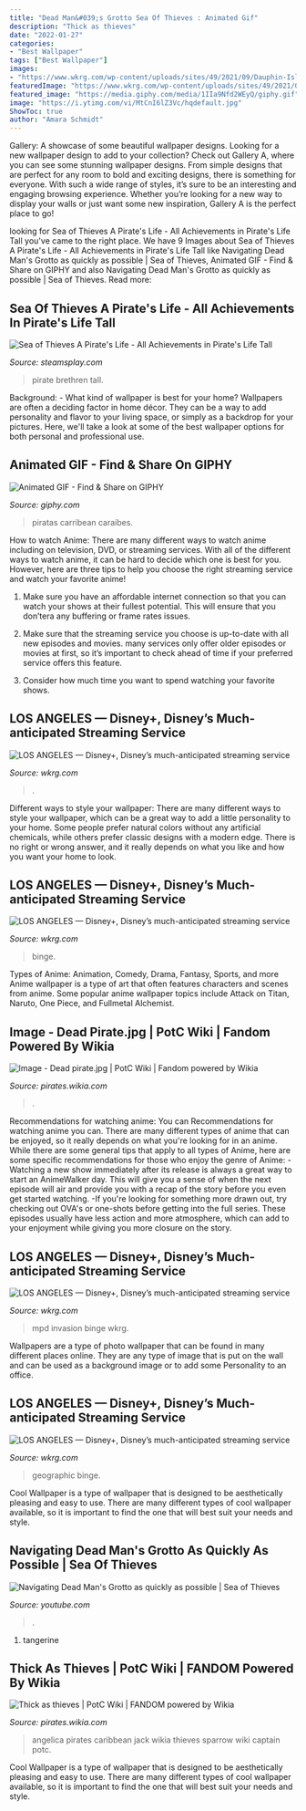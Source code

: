 ```yaml
---
title: "Dead Man&#039;s Grotto Sea Of Thieves : Animated Gif"
description: "Thick as thieves"
date: "2022-01-27"
categories:
- "Best Wallpaper"
tags: ["Best Wallpaper"]
images:
- "https://www.wkrg.com/wp-content/uploads/sites/49/2021/09/Dauphin-Island-Flooding-Sept-2021.jpg?w=1280&amp;h=960&amp;crop=1"
featuredImage: "https://www.wkrg.com/wp-content/uploads/sites/49/2021/07/GettyImages-81027618-1.jpg?w=1752&amp;h=986&amp;crop=1"
featured_image: "https://media.giphy.com/media/1IIa9Nfd2WEyQ/giphy.gif"
image: "https://i.ytimg.com/vi/MtCnI6lZ3Vc/hqdefault.jpg"
ShowToc: true
author: "Amara Schmidt"
---
```



Gallery: A showcase of some beautiful wallpaper designs.
Looking for a new wallpaper design to add to your collection? Check out Gallery A, where you can see some stunning wallpaper designs. From simple designs that are perfect for any room to bold and exciting designs, there is something for everyone. With such a wide range of styles, it’s sure to be an interesting and engaging browsing experience. Whether you’re looking for a new way to display your walls or just want some new inspiration, Gallery A is the perfect place to go!
		
		
		
		
		
		
		
	

		
looking for Sea of Thieves A Pirate&#039;s Life - All Achievements in Pirate&#039;s Life Tall you've came to the right place. We have 9 Images about Sea of Thieves A Pirate&#039;s Life - All Achievements in Pirate&#039;s Life Tall like Navigating Dead Man&#039;s Grotto as quickly as possible | Sea of Thieves, Animated GIF - Find &amp; Share on GIPHY and also Navigating Dead Man&#039;s Grotto as quickly as possible | Sea of Thieves. Read more:
		
    
## Sea Of Thieves A Pirate&#039;s Life - All Achievements In Pirate&#039;s Life Tall

<img loading=lazy src="https://steamsplay.com/wp-content/uploads/2021/06/45_Sea-of-Thieves-A-Pirate-steamsplay-com.jpg" onerror="this.onerror=null;this.src='https://tse3.mm.bing.net/th?id=OIP.LxvqAqr7xms_wUhSATGNAgHaEK&amp;pid=15.1';" alt="Sea of Thieves A Pirate&#039;s Life - All Achievements in Pirate&#039;s Life Tall">

_Source: steamsplay.com_

>pirate brethren tall. 

	

Background: - What kind of wallpaper is best for your home?
Wallpapers are often a deciding factor in home décor. They can be a way to add personality and flavor to your living space, or simply as a backdrop for your pictures. Here, we'll take a look at some of the best wallpaper options for both personal and professional use.

    
## Animated GIF - Find &amp; Share On GIPHY

<img loading=lazy src="https://media.giphy.com/media/1IIa9Nfd2WEyQ/giphy.gif" onerror="this.onerror=null;this.src='https://tse1.mm.bing.net/th?id=OIP.bwc0h4vT-NLx_PQNwnmY6AAAAA&amp;pid=15.1';" alt="Animated GIF - Find &amp; Share on GIPHY">

_Source: giphy.com_

>piratas carribean caraibes. 

	

How to watch Anime: There are many different ways to watch anime including on television, DVD, or streaming services.
With all of the different ways to watch anime, it can be hard to decide which one is best for you. However, here are three tips to help you choose the right streaming service and watch your favorite anime!
1. Make sure you have an affordable internet connection so that you can watch your shows at their fullest potential. This will ensure that you don’tera any buffering or frame rates issues.

2. Make sure that the streaming service you choose is up-to-date with all new episodes and movies. many services only offer older episodes or movies at first, so it’s important to check ahead of time if your preferred service offers this feature.

3. Consider how much time you want to spend watching your favorite shows.

    
## LOS ANGELES — Disney+, Disney’s Much-anticipated Streaming Service

<img loading=lazy src="https://www.wkrg.com/wp-content/uploads/sites/49/2021/07/GettyImages-81027618-1.jpg?w=1752&amp;h=986&amp;crop=1" onerror="this.onerror=null;this.src='https://tse1.mm.bing.net/th?id=OIP.NzEY7R0x8v1t1MdHuVArbQHaEK&amp;pid=15.1';" alt="LOS ANGELES — Disney+, Disney’s much-anticipated streaming service">

_Source: wkrg.com_

>. 

	

Different ways to style your wallpaper:
There are many different ways to style your wallpaper, which can be a great way to add a little personality to your home. Some people prefer natural colors without any artificial chemicals, while others prefer classic designs with a modern edge. There is no right or wrong answer, and it really depends on what you like and how you want your home to look.

    
## LOS ANGELES — Disney+, Disney’s Much-anticipated Streaming Service

<img loading=lazy src="https://www.wkrg.com/wp-content/uploads/sites/49/2021/05/2021-05-13T165121Z_1499848535_RC24FN99AYPA_RTRMADP_3_USA-PRODUCTS-COLONIALPIPELINE.jpg%3fw%3d1920%26h%3d1080%26crop%3d1" onerror="this.onerror=null;this.src='https://tse2.mm.bing.net/th?id=OIP.a-P2Q0z3QH2zH6Sd2CUlQwHaEK&amp;pid=15.1';" alt="LOS ANGELES — Disney+, Disney’s much-anticipated streaming service">

_Source: wkrg.com_

>binge. 

	

Types of Anime: Animation, Comedy, Drama, Fantasy, Sports, and more
Anime wallpaper is a type of art that often features characters and scenes from anime. Some popular anime wallpaper topics include Attack on Titan, Naruto, One Piece, and Fullmetal Alchemist.

    
## Image - Dead Pirate.jpg | PotC Wiki | Fandom Powered By Wikia

<img loading=lazy src="http://vignette4.wikia.nocookie.net/pirates/images/b/bb/Dead_pirate.jpg/revision/latest?cb=20120926105842" onerror="this.onerror=null;this.src='https://tse2.mm.bing.net/th?id=OIP.XOC2OOKnZatd2NVtMShalwHaEt&amp;pid=15.1';" alt="Image - Dead pirate.jpg | PotC Wiki | Fandom powered by Wikia">

_Source: pirates.wikia.com_

>. 

	

Recommendations for watching anime: You can
Recommendations for watching anime you can. There are many different types of anime that can be enjoyed, so it really depends on what you're looking for in an anime. While there are some general tips that apply to all types of Anime, here are some specific recommendations for those who enjoy the genre of Anime: 
-Watching a new show immediately after its release is always a great way to start an AnimeWalker day. This will give you a sense of when the next episode will air and provide you with a recap of the story before you even get started watching. 
-If you're looking for something more drawn out, try checking out OVA's or one-shots before getting into the full series. These episodes usually have less action and more atmosphere, which can add to your enjoyment while giving you more closure on the story.

    
## LOS ANGELES — Disney+, Disney’s Much-anticipated Streaming Service

<img loading=lazy src="https://www.wkrg.com/wp-content/uploads/sites/49/2021/09/Dauphin-Island-Flooding-Sept-2021.jpg?w=1280&amp;h=960&amp;crop=1" onerror="this.onerror=null;this.src='https://tse4.mm.bing.net/th?id=OIP.4Nsb2b5RglEksJHnVWgqkgHaFj&amp;pid=15.1';" alt="LOS ANGELES — Disney+, Disney’s much-anticipated streaming service">

_Source: wkrg.com_

>mpd invasion binge wkrg. 

	



Wallpapers are a type of photo wallpaper that can be found in many different places online. They are any type of image that is put on the wall and can be used as a background image or to add some Personality to an office.

    
## LOS ANGELES — Disney+, Disney’s Much-anticipated Streaming Service

<img loading=lazy src="https://www.wkrg.com/wp-content/uploads/sites/49/2021/07/GettyImages-1125677992.jpg?w=1280&amp;h=720&amp;crop=1" onerror="this.onerror=null;this.src='https://tse4.mm.bing.net/th?id=OIP.YD0UXQq85DmM0tMpCS8wrwHaEK&amp;pid=15.1';" alt="LOS ANGELES — Disney+, Disney’s much-anticipated streaming service">

_Source: wkrg.com_

>geographic binge. 

	

Cool Wallpaper is a type of wallpaper that is designed to be aesthetically pleasing and easy to use. There are many different types of cool wallpaper available, so it is important to find the one that will best suit your needs and style.

    
## Navigating Dead Man&#039;s Grotto As Quickly As Possible | Sea Of Thieves

<img loading=lazy src="https://i.ytimg.com/vi/MtCnI6lZ3Vc/hqdefault.jpg" onerror="this.onerror=null;this.src='https://tse2.mm.bing.net/th?id=OIP.PRCR2LqYs0CmVOTfiTHo1QHaFj&amp;pid=15.1';" alt="Navigating Dead Man&#039;s Grotto as quickly as possible | Sea of Thieves">

_Source: youtube.com_

>. 

	

1. tangerine 

    
## Thick As Thieves | PotC Wiki | FANDOM Powered By Wikia

<img loading=lazy src="https://vignette.wikia.nocookie.net/pirates/images/1/1b/Angietalkingaboutritual.jpg/revision/latest?cb=20110831035605" onerror="this.onerror=null;this.src='https://tse4.mm.bing.net/th?id=OIP._sWJYXrHO72Ud8WZ-1yBtQHaDJ&amp;pid=15.1';" alt="Thick as thieves | PotC Wiki | FANDOM powered by Wikia">

_Source: pirates.wikia.com_

>angelica pirates caribbean jack wikia thieves sparrow wiki captain potc. 

	

Cool Wallpaper is a type of wallpaper that is designed to be aesthetically pleasing and easy to use. There are many different types of cool wallpaper available, so it is important to find the one that will best suit your needs and style.

